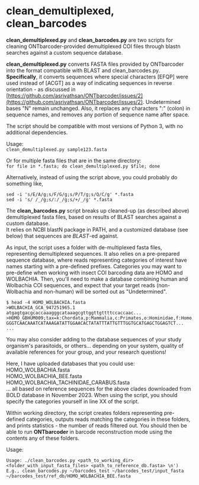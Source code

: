 # clean_demultiplexed, clean_barcodes
**clean_demultiplexed.py** and **clean_barcodes.py** are two scripts for cleaning ONTbarcoder-provided demultiplexed COI files through blastn searches against a custom sequence database.  


  
**clean_demultiplexed.py** converts FASTA files provided by ONTbarcoder into the format compatible with BLAST and clean_barcodes.py.    
**Specifically**, it converts sequences where special characters [EFQP] were used instead of [ACGT] as a way of indicating sequences in reverse orientation - as discussed in [https://github.com/asrivathsan/ONTbarcoder/issues/2](https://github.com/asrivathsan/ONTbarcoder/issues/2). Undetermined bases "N" remain unchanged.
Also, it replaces any characters ":" (colon) in sequence names, and removes any portion of sequence name after space.  
  
The script should be compatible with most versions of Python 3, with no additional dependencies.
  
Usage:  
`clean_demultiplexed.py sample123.fasta`  

Or for multiple fasta files that are in the same directory:  
`for file in *.fasta; do clean_demultiplexed.py $file; done`  
  
Alternatively, instead of using the script above, you could probably do something like,  
```
sed -i 's/E/A/g;s/F/G/g;s/P/T/g;s/Q/C/g' *.fasta  
sed -i 's/ /_/g;s/:/_/g;s/+/_/g' *.fasta
```   
   
   
The **clean_barcodes.py** script breaks up cleaned-up (as described above) demultiplexed fasta files, based on results of BLAST searches against a custom database.  
It relies on NCBI blastN package in PATH, and a customized database (see below) that sequences are *BLAST*-ed against. 
  
As input, the script uses a folder with de-multiplexed fasta files, representing demultiplexed sequences. It also relies on a pre-prepared sequence database, where reads representing categories of interest have names starting with a pre-defined prefixes. Categories you may want to pre-define when working with insect COI barcoding data are HOMO and WOLBACHIA. Then, you'll need to make a database combining human and Wolbachia COI sequences, and expect that your target reads (non-Wolbachia and non-human) will be sorted out as "Undetermined". 
```
$ head -4 HOMO_WOLBACHIA.fasta
>WOLBACHIA_GCA_947251965.1
atgagtgacgcaccaaagggcataaagcgttggttgttttccaccaac...
>HOMO_GBHUM009;tax=k:Chordata,p:Mammalia,c:Primates,o:Hominidae,f:Homo,g:Homo_sapiens,s:BOLD_ACX9869
GGGTCAACAAATCATAAAGATATTGGAACACTATATTTATTGTTTGGTGCATGAGCTGGAGTCT...
...
```
  
You may also consider adding to the database sequences of your study organism's parasitoids, or others... depending on your system, quality of available references for your group, and your research questions!  
    
Here, I have uploaded databases that you could use:
HOMO_WOLBACHIA.fasta  
HOMO_WOLBACHIA_BEE.fasta  
HOMO_WOLBACHIA_TACHINIDAE_CARABUS.fasta  
  ... all based on reference sequences for the above clades downloaded from BOLD database in November 2023. When using the script, you should specify the categories yourself in line XX of the script.  
  
Within working directory, the script creates folders representing pre-defined categories, outputs reads matching the categories in these folders, and prints statistics - the number of reads filtered out. You should then be able to run **ONTbarcoder** in barcode reconstruction mode using the contents any of these folders.
  
Usage:  

```
Usage: ./clean_barcodes.py <path_to_working_dir> <folder_with_input_fasta_files> <path_to_reference_db.fasta> \n')
E.g., clean_barcodes.py ~/barcodes_test ~/barcodes_test/input_fasta ~/barcodes_test/ref_db/HOMO_WOLBACHIA_BEE.fasta
```
